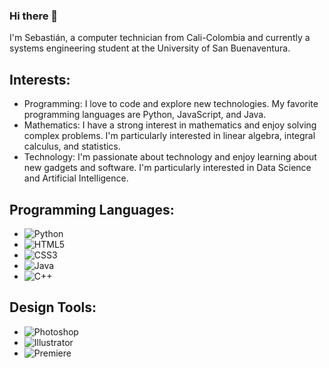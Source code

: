 ### Hi there 👋

I'm Sebastián, a computer technician from Cali-Colombia and currently a systems engineering student at the University of San Buenaventura.

## Interests:
- Programming: I love to code and explore new technologies. My favorite programming languages are Python, JavaScript, and Java.
- Mathematics: I have a strong interest in mathematics and enjoy solving complex problems. I'm particularly interested in linear algebra, integral calculus, and statistics.
- Technology: I'm passionate about technology and enjoy learning about new gadgets and software. I'm particularly interested in Data Science and Artificial Intelligence.

## Programming Languages:
- ![Python](https://img.shields.io/badge/-Python-3776AB?style=flat-square&logo=python&logoColor=white)
- ![HTML5](https://img.shields.io/badge/-HTML5-E34F26?style=flat-square&logo=html5&logoColor=white)
- ![CSS3](https://img.shields.io/badge/-CSS3-1572B6?style=flat-square&logo=css3&logoColor=white)
- ![Java](https://img.shields.io/badge/-Java-007396?style=flat-square&logo=java&logoColor=white)
- ![C++](https://img.shields.io/badge/-C++-00599C?style=flat-square&logo=c%2B%2B&logoColor=white)
<!-- ![JavaScript](https://img.shields.io/badge/-JavaScript-F7DF1E?style=flat-square&logo=javascript&logoColor=black)-->
## Design Tools:
- ![Photoshop](https://img.shields.io/badge/-Photoshop-31A8FF?style=flat-square&logo=adobe-photoshop&logoColor=white)
- ![Illustrator](https://img.shields.io/badge/-Illustrator-FF9A00?style=flat-square&logo=adobe-illustrator&logoColor=white)
- ![Premiere](https://img.shields.io/badge/-Premiere-9999FF?style=flat-square&logo=adobe-premiere-pro&logoColor=white)
